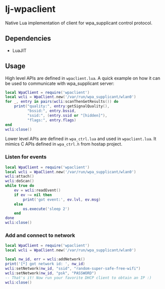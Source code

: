 lj-wpaclient
============

Native Lua implementation of client for wpa_supplicant control protocol.


Dependencies
------------

 * LuaJIT


Usage
-----
High level APIs are defined in `wpaclient.lua`. A quick example on how it can
be used to communicate with wpa_supplicant server:

```lua
local WpaClient = require('wpaclient')
local wcli = WpaClient.new('/var/run/wpa_supplicant/wlan0')
for _, entry in pairs(wcli:scanThenGetResults()) do
    print("quality:", entry:getSignalQuality(),
          "bssid:", entry.bssid,
          "ssid:", (entry.ssid or "[hidden]"),
          "flags:", entry.flags)
end
wcli:close()
```

Lower level APIs are defined in `wpa_ctrl.lua` and used in `wpaclient.lua`. It
mimics C APIs defined in `wpa_ctrl.h` from hostap project.


### Listen for events

```lua
local WpaClient = require('wpaclient')
local wcli = WpaClient.new('/var/run/wpa_supplicant/wlan0')
wcli:attach()
wcli:doScan()
while true do
    ev = wcli:readEvent()
    if ev ~= nil then
        print('got event:', ev.lvl, ev.msg)
    else
        os.execute('sleep 2')
    end
done
wcli:close()
```


### Add and connect to network

```lua
local WpaClient = require('wpaclient')
local wcli = WpaClient.new('/var/run/wpa_supplicant/wlan0')

local nw_id, err = wcli:addNetwork()
print('[*] got network id: ', nw_id)
wcli:setNetwork(nw_id, "ssid", "random-super-safe-free-wifi")
wcli:setNetwork(nw_id, "psk", "PASSWORD")
-- That's it! Now run your favorite DHCP client to obtain an IP :)
wcli:close()
```
